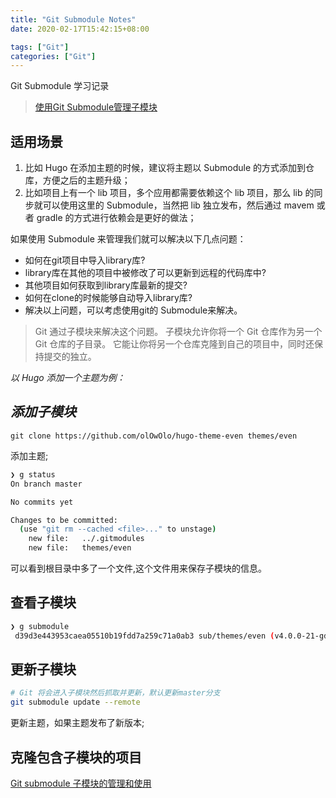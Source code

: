 ```yaml
---
title: "Git Submodule Notes"
date: 2020-02-17T15:42:15+08:00

tags: ["Git"]
categories: ["Git"]
---
```

 
Git Submodule 学习记录
<!--more-->

> [使用Git Submodule管理子模块](https://segmentfault.com/a/1190000003076028)

## 适用场景

1. 比如 Hugo 在添加主题的时候，建议将主题以 Submodule 的方式添加到仓库，方便之后的主题升级；
2. 比如项目上有一个 lib 项目，多个应用都需要依赖这个 lib 项目，那么 lib 的同步就可以使用这里的 Submodule，当然把 lib 独立发布，然后通过 mavem 或者 gradle 的方式进行依赖会是更好的做法；

如果使用 Submodule 来管理我们就可以解决以下几点问题：

+ 如何在git项目中导入library库?
+ library库在其他的项目中被修改了可以更新到远程的代码库中?
+ 其他项目如何获取到library库最新的提交?
+ 如何在clone的时候能够自动导入library库?
+ 解决以上问题，可以考虑使用git的 Submodule来解决。

> Git 通过子模块来解决这个问题。 子模块允许你将一个 Git 仓库作为另一个 Git 仓库的子目录。 它能让你将另一个仓库克隆到自己的项目中，同时还保持提交的独立。


_以 Hugo 添加一个主题为例：_ 


## _添加子模块_ 

`git clone https://github.com/olOwOlo/hugo-theme-even themes/even` 

添加主题;

```bash
❯ g status
On branch master

No commits yet

Changes to be committed:
  (use "git rm --cached <file>..." to unstage)
	new file:   ../.gitmodules
	new file:   themes/even
```

可以看到根目录中多了一个文件,这个文件用来保存子模块的信息。

## 查看子模块

```bash
❯ g submodule
 d39d3e443953caea05510b19fdd7a259c71a0ab3 sub/themes/even (v4.0.0-21-gd39d3e4)
```

## 更新子模块

```bash
# Git 将会进入子模块然后抓取并更新，默认更新master分支
git submodule update --remote
```

更新主题，如果主题发布了新版本;

## 克隆包含子模块的项目

[Git submodule 子模块的管理和使用](https://www.jianshu.com/p/9000cd49822c)

